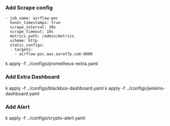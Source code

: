 ### Add Scrape config


    - job_name: airflow-poc
      honor_timestamps: true
      scrape_interval: 30s
      scrape_timeout: 10s
      metrics_path: /admin/metrics
      scheme: http
      static_configs:
      - targets:
        - airflow-poc.aws.aurotfp.com:8080

k apply -f ../configs/prometheus-extra.yaml

### Add Extra Dashboard


k apply -f ../configs/blackbox-dashboard.yaml
k apply -f ../configs/jenkins-dashboard.yaml


### Add Alert

k apply -f ../configs/crypto-alert.yaml